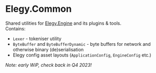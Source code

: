 
# Elegy.Common

Shared utilities for [Elegy.Engine](https://github.com/ElegyEngine) and its plugins & tools.  
Contains:
* `Lexer` - tokeniser utility
* `ByteBuffer` and `ByteBufferDynamic` - byte buffers for network and otherwise binary (de)serialisation
* Elegy config asset layouts (`ApplicationConfig`, `EngineConfig` etc.)

*Note: early WiP, check back in Q4 2023!*
